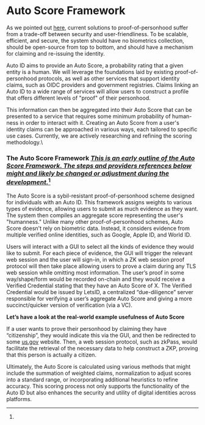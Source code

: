 # Auto Score Framework

As we pointed out [here](../../../additional-learning/ai-basics/proof-of-personhood.md), current solutions to proof-of-personhood suffer from a trade-off between security and user-friendliness. To be scalable, efficient, and secure, the system should have no biometrics collection, should be open-source from top to bottom, and should have a mechanism for claiming and re-issuing the identity.

Auto ID aims to provide an Auto Score, a probability rating that a given entity is a human. We will leverage the foundations laid by existing proof-of-personhood protocols, as well as other services that support identity claims, such as OIDC providers and government registries. Claims linking an Auto ID to a wide range of services will allow users to construct a profile that offers different levels of "proof" of their personhood.

This information can then be aggregated into their Auto Score that can be presented to a service that requires some minimum probability of human-ness in order to interact with it. Creating an Auto Score from a user's identity claims can be approached in various ways, each tailored to specific use cases. Currently, we are actively researching and refining the scoring methodology.\


### **The Auto Score Framework** [_This is an early outline of the Auto Score Framework. The steps and providers references below might and likely be changed or adjustment during the development._](#user-content-fn-1)[^1]

The Auto Score is a sybil-resistant proof-of-personhood scheme designed for individuals with an Auto ID. This framework assigns weights to various types of evidence, allowing users to submit as much evidence as they want. The system then compiles an aggregate score representing the user's "humanness." Unlike many other proof-of-personhood schemes, Auto Score doesn't rely on biometric data. Instead, it considers evidence from multiple verified online identities, such as Google, Apple ID, and World ID.

Users will interact with a GUI to select all the kinds of evidence they would like to submit. For each piece of evidence, the GUI will trigger the relevant web session and the user will sign-in, in which a ZK web session proof protocol will then take place allowing users to prove a claim during any TLS web session while omitting most information. The user’s proof in some way/shape/form would be recorded on-chain and they would receive a Verified Credential stating that they have an Auto Score of X. The Verified Credential would be issued by LetsID, a centralized “due-diligence” server responsible for verifying a user’s aggregate Auto Score and giving a more succinct/quicker version of verification (via a VC).

**Let’s have a look at the real-world example usefulness of Auto Score**

If a user wants to prove their personhood by claiming they have “citizenship”, they would indicate this via the GUI, and then be redirected to some [us.gov](http://us.gov) website. Then, a web session protocol, such as zkPass, would facilitate the retrieval of the necessary data to help construct a ZKP, proving that this person is actually a citizen.

Ultimately, the Auto Score is calculated using various methods that might include the summation of weighted claims, normalization to adjust scores into a standard range, or incorporating additional heuristics to refine accuracy. This scoring process not only supports the functionality of the Auto ID but also enhances the security and utility of digital identities across platforms.

[^1]: 
